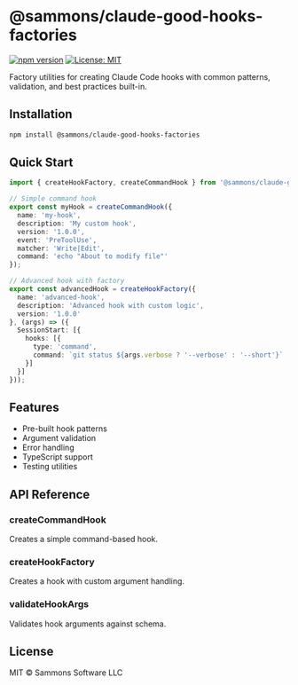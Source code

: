# @sammons/claude-good-hooks-factories

[![npm version](https://img.shields.io/npm/v/@sammons/claude-good-hooks-factories)](https://www.npmjs.com/package/@sammons/claude-good-hooks-factories)
[![License: MIT](https://img.shields.io/badge/License-MIT-yellow.svg)](https://opensource.org/licenses/MIT)

Factory utilities for creating Claude Code hooks with common patterns, validation, and best practices built-in.

## Installation

```bash
npm install @sammons/claude-good-hooks-factories
```

## Quick Start

```typescript
import { createHookFactory, createCommandHook } from '@sammons/claude-good-hooks-factories';

// Simple command hook
export const myHook = createCommandHook({
  name: 'my-hook',
  description: 'My custom hook',
  version: '1.0.0',
  event: 'PreToolUse',
  matcher: 'Write|Edit',
  command: 'echo "About to modify file"'
});

// Advanced hook with factory
export const advancedHook = createHookFactory({
  name: 'advanced-hook',
  description: 'Advanced hook with custom logic',
  version: '1.0.0'
}, (args) => ({
  SessionStart: [{
    hooks: [{
      type: 'command',
      command: `git status ${args.verbose ? '--verbose' : '--short'}`
    }]
  }]
}));
```

## Features

- Pre-built hook patterns
- Argument validation
- Error handling
- TypeScript support
- Testing utilities

## API Reference

### createCommandHook
Creates a simple command-based hook.

### createHookFactory
Creates a hook with custom argument handling.

### validateHookArgs
Validates hook arguments against schema.

## License

MIT © Sammons Software LLC